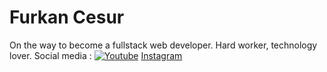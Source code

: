 # Furkan Cesur
On the way to become a fullstack web developer. Hard worker, technology lover.
Social media : [![Youtube](![image](https://user-images.githubusercontent.com/86592976/180494915-2cef44f4-a67b-40b6-9b52-00d399b7c614.png)
)](https://www.youtube.com/channel/UCFvo0lD9gL3lMGu_nPrMQtw) [Instagram](https://www.instagram.com/codingwithcesur/)
